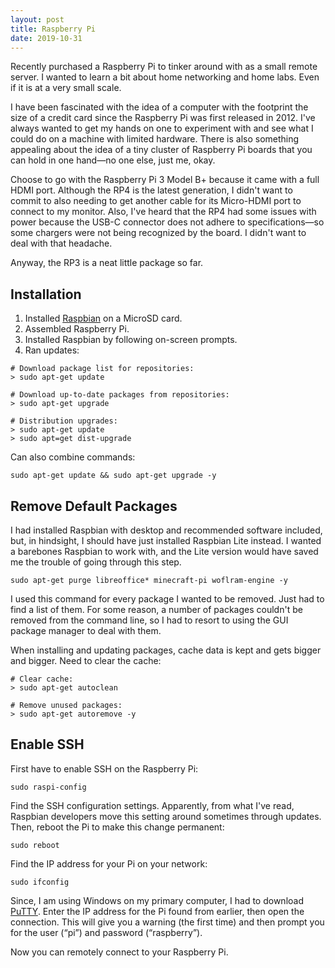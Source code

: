 ```yaml
---
layout: post
title: Raspberry Pi
date: 2019-10-31
---
```


Recently purchased a Raspberry Pi to tinker around with as a small remote server. I wanted to learn a bit about home networking and home labs. Even if it is at a very small scale.

I have been fascinated with the idea of a computer with the footprint the size of a credit card since the Raspberry Pi was first released in 2012. I've always wanted to get my hands on one to experiment with and see what I could do on a machine with limited hardware. There is also something appealing about the idea of a tiny cluster of Raspberry Pi boards that you can hold in one hand—no one else, just me, okay.

Choose to go with the Raspberry Pi 3 Model B+ because it came with a full HDMI port. Although the RP4 is the latest generation, I didn't want to commit to also needing to get another cable for its Micro-HDMI port to connect to my monitor. Also, I've heard that the RP4 had some issues with power because the USB-C connector does not adhere to specifications—so some chargers were not being recognized by the board. I didn't want to deal with that headache.

Anyway, the RP3 is a neat little package so far.

## Installation

1. Installed [Raspbian](https://www.raspberrypi.org/downloads/raspbian/) on a MicroSD card.
2. Assembled Raspberry Pi.
3. Installed Raspbian by following on-screen prompts.
4. Ran updates:

```
# Download package list for repositories:
> sudo apt-get update

# Download up-to-date packages from repositories:
> sudo apt-get upgrade

# Distribution upgrades:
> sudo apt-get update
> sudo apt=get dist-upgrade
```

Can also combine commands:

```
sudo apt-get update && sudo apt-get upgrade -y
```

## Remove Default Packages

I had installed Raspbian with desktop and recommended software included, but, in hindsight, I should have just installed Raspbian Lite instead. I wanted a barebones Raspbian to work with, and the Lite version would have saved me the trouble of going through this step.

```
sudo apt-get purge libreoffice* minecraft-pi woflram-engine -y
```

I used this command for every package I wanted to be removed. Just had to find a list of them. For some reason, a number of packages couldn't be removed from the command line, so I had to resort to using the GUI package manager to deal with them.

When installing and updating packages, cache data is kept and gets bigger and bigger. Need to clear the cache:

```
# Clear cache:
> sudo apt-get autoclean

# Remove unused packages:
> sudo apt-get autoremove -y
```

## Enable SSH

First have to enable SSH on the Raspberry Pi:

```
sudo raspi-config
```

Find the SSH configuration settings. Apparently, from what I've read, Raspbian developers move this setting around sometimes through updates. Then, reboot the Pi to make this change permanent:

```
sudo reboot
```

Find the IP address for your Pi on your network:

```
sudo ifconfig
```

Since, I am using Windows on my primary computer, I had to download [PuTTY](http://www.putty.org/). Enter the IP address for the Pi found from earlier, then open the connection. This will give you a warning (the first time) and then prompt you for the user (“pi”) and password (“raspberry”).

Now you can remotely connect to your Raspberry Pi.
